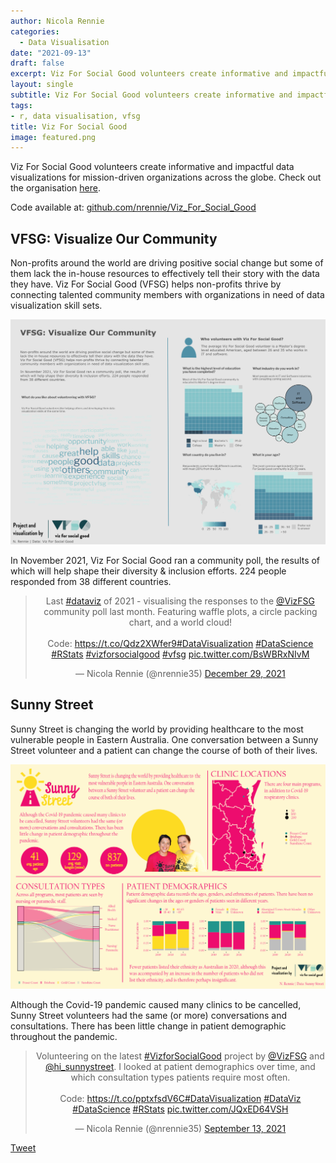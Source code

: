 ```yaml
---
author: Nicola Rennie
categories:
  - Data Visualisation
date: "2021-09-13"
draft: false
excerpt: Viz For Social Good volunteers create informative and impactful data visualizations for mission-driven organizations across the globe.
layout: single
subtitle: Viz For Social Good volunteers create informative and impactful data visualizations for mission-driven organizations across the globe.
tags:
- r, data visualisation, vfsg
title: Viz For Social Good
image: featured.png
---
```


Viz For Social Good volunteers create informative and impactful data visualizations for mission-driven organizations across the globe. Check out the organisation [here](https://www.vizforsocialgood.com/). 

Code available at: [github.com/nrennie/Viz_For_Social_Good](https://github.com/nrennie/Viz_For_Social_Good)

## VFSG: Visualize Our Community

Non-profits around the world are driving positive social change but some of them lack the in-house resources to effectively tell their story with the data they have.  Viz For Social Good (VFSG) helps non-profits thrive by connecting talented community members with organizations in need of data visualization skill sets. 

![](visualize_our_community.png) 

In November 2021, Viz For Social Good ran a community poll, the results of which will help shape their diversity & inclusion efforts. 224 people responded from 38 different countries. 

<blockquote class="twitter-tweet" align="center"><p lang="en" dir="ltr">Last <a href="https://twitter.com/hashtag/dataviz?src=hash&amp;ref_src=twsrc%5Etfw">#dataviz</a> of 2021 - visualising the responses to the <a href="https://twitter.com/VizFSG?ref_src=twsrc%5Etfw">@VizFSG</a> community poll last month. Featuring waffle plots, a circle packing chart, and a world cloud! <br><br>Code: <a href="https://t.co/Qdz2XWfer9">https://t.co/Qdz2XWfer9</a><a href="https://twitter.com/hashtag/DataVisualization?src=hash&amp;ref_src=twsrc%5Etfw">#DataVisualization</a> <a href="https://twitter.com/hashtag/DataScience?src=hash&amp;ref_src=twsrc%5Etfw">#DataScience</a> <a href="https://twitter.com/hashtag/RStats?src=hash&amp;ref_src=twsrc%5Etfw">#RStats</a> <a href="https://twitter.com/hashtag/vizforsocialgood?src=hash&amp;ref_src=twsrc%5Etfw">#vizforsocialgood</a> <a href="https://twitter.com/hashtag/vfsg?src=hash&amp;ref_src=twsrc%5Etfw">#vfsg</a> <a href="https://t.co/BsWBRxNIvM">pic.twitter.com/BsWBRxNIvM</a></p>&mdash; Nicola Rennie (@nrennie35) <a href="https://twitter.com/nrennie35/status/1476187748880900097?ref_src=twsrc%5Etfw">December 29, 2021</a></blockquote> <script async src="https://platform.twitter.com/widgets.js" charset="utf-8"></script>


## Sunny Street

Sunny Street is changing the world by providing healthcare to the most vulnerable people in Eastern Australia. One conversation between a Sunny Street volunteer and a patient can change the course of both of their lives.

![](featured.png) 

Although the Covid-19 pandemic caused many clinics to be cancelled, Sunny Street volunteers had the same (or more) conversations and consultations. There has been little change in patient demographic throughout the pandemic.

<blockquote class="twitter-tweet" align="center"><p lang="en" dir="ltr">Volunteering on the latest <a href="https://twitter.com/hashtag/VizforSocialGood?src=hash&amp;ref_src=twsrc%5Etfw">#VizforSocialGood</a> project by <a href="https://twitter.com/VizFSG?ref_src=twsrc%5Etfw">@VizFSG</a> and <a href="https://twitter.com/hi_sunnystreet?ref_src=twsrc%5Etfw">@hi_sunnystreet</a>. I looked at patient demographics over time, and which consultation types patients require most often. <br><br>Code: <a href="https://t.co/pptxfsdV6C">https://t.co/pptxfsdV6C</a><a href="https://twitter.com/hashtag/DataVisualization?src=hash&amp;ref_src=twsrc%5Etfw">#DataVisualization</a> <a href="https://twitter.com/hashtag/DataViz?src=hash&amp;ref_src=twsrc%5Etfw">#DataViz</a> <a href="https://twitter.com/hashtag/DataScience?src=hash&amp;ref_src=twsrc%5Etfw">#DataScience</a> <a href="https://twitter.com/hashtag/RStats?src=hash&amp;ref_src=twsrc%5Etfw">#RStats</a> <a href="https://t.co/JQxED64VSH">pic.twitter.com/JQxED64VSH</a></p>&mdash; Nicola Rennie (@nrennie35) <a href="https://twitter.com/nrennie35/status/1437457607262867457?ref_src=twsrc%5Etfw">September 13, 2021</a></blockquote> <script async src="https://platform.twitter.com/widgets.js" charset="utf-8"></script>


<a class="twitter-share-button"
  href="https://twitter.com/intent/tweet"
  data-size="large">
Tweet</a>

